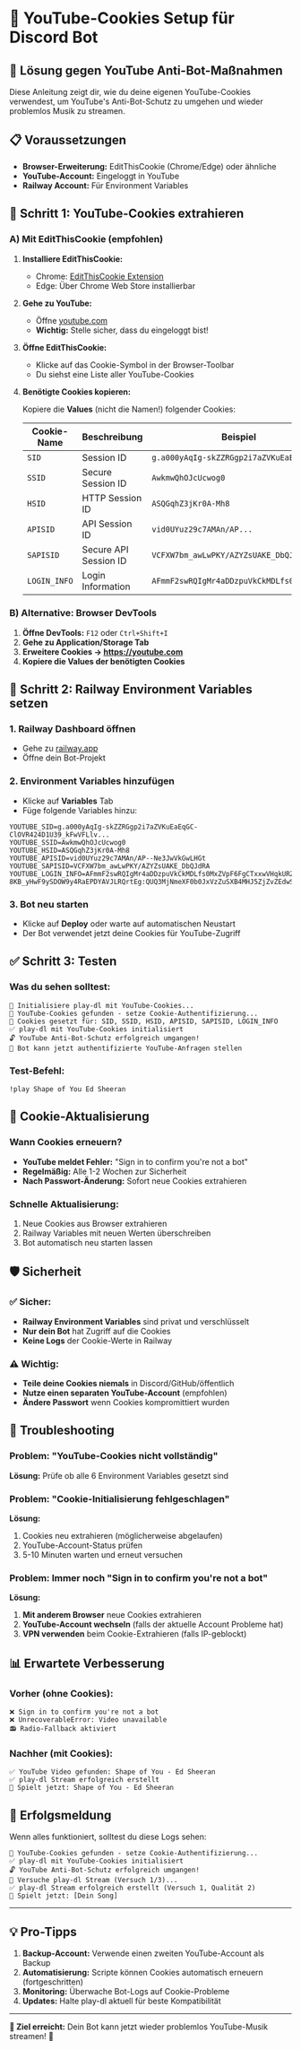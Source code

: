 # 🍪 YouTube-Cookies Setup für Discord Bot

## 🎯 Lösung gegen YouTube Anti-Bot-Maßnahmen

Diese Anleitung zeigt dir, wie du deine eigenen YouTube-Cookies verwendest, um YouTube's Anti-Bot-Schutz zu umgehen und wieder problemlos Musik zu streamen.

## 📋 Voraussetzungen

- **Browser-Erweiterung:** EditThisCookie (Chrome/Edge) oder ähnliche
- **YouTube-Account:** Eingeloggt in YouTube
- **Railway Account:** Für Environment Variables

## 🔧 Schritt 1: YouTube-Cookies extrahieren

### A) Mit EditThisCookie (empfohlen)

1. **Installiere EditThisCookie:**
   - Chrome: [EditThisCookie Extension](https://chrome.google.com/webstore/detail/editthiscookie/fngmhnnpilhplaeedifhccceomclgfbg)
   - Edge: Über Chrome Web Store installierbar

2. **Gehe zu YouTube:**
   - Öffne [youtube.com](https://youtube.com) 
   - **Wichtig:** Stelle sicher, dass du eingeloggt bist!

3. **Öffne EditThisCookie:**
   - Klicke auf das Cookie-Symbol in der Browser-Toolbar
   - Du siehst eine Liste aller YouTube-Cookies

4. **Benötigte Cookies kopieren:**
   
   Kopiere die **Values** (nicht die Namen!) folgender Cookies:
   
   | Cookie-Name | Beschreibung | Beispiel |
   |-------------|-------------|----------|
   | `SID` | Session ID | `g.a000yAqIg-skZZRGgp2i7aZVKuEaEqGC...` |
   | `SSID` | Secure Session ID | `AwkmwQhOJcUcwog0` |
   | `HSID` | HTTP Session ID | `ASQGqhZ3jKr0A-Mh8` |
   | `APISID` | API Session ID | `vid0UYuz29c7AMAn/AP...` |
   | `SAPISID` | Secure API Session ID | `VCFXW7bm_awLwPKY/AZYZsUAKE_DbQJdRA` |
   | `LOGIN_INFO` | Login Information | `AFmmF2swRQIgMr4aDDzpuVkCkMDLfs0MxZV...` |

### B) Alternative: Browser DevTools

1. **Öffne DevTools:** `F12` oder `Ctrl+Shift+I`
2. **Gehe zu Application/Storage Tab**
3. **Erweitere Cookies → https://youtube.com**
4. **Kopiere die Values der benötigten Cookies**

## 🚀 Schritt 2: Railway Environment Variables setzen

### 1. Railway Dashboard öffnen
- Gehe zu [railway.app](https://railway.app)
- Öffne dein Bot-Projekt

### 2. Environment Variables hinzufügen
- Klicke auf **Variables** Tab
- Füge folgende Variables hinzu:

```env
YOUTUBE_SID=g.a000yAqIg-skZZRGgp2i7aZVKuEaEqGC-ClOVR424D1U39_kFwVFLlv...
YOUTUBE_SSID=AwkmwQhOJcUcwog0
YOUTUBE_HSID=ASQGqhZ3jKr0A-Mh8
YOUTUBE_APISID=vid0UYuz29c7AMAn/AP--Ne3JwVkGwLHGt
YOUTUBE_SAPISID=VCFXW7bm_awLwPKY/AZYZsUAKE_DbQJdRA
YOUTUBE_LOGIN_INFO=AFmmF2swRQIgMr4aDDzpuVkCkMDLfs0MxZVpF6FgCTxxwVHqkURZl6wCIQC7ZinlDQ_x-8KB_yHwF9ySDOW9y4RaEPDYAVJLRQrtEg:QUQ3MjNmeXF0b0JxVzZuSXB4MHJ5ZjZvZEdwSFpwWFB3LUs0RTV4cGNBcFRRQ3hiR2JlTUNIRjJYY3h6R0VZYjRBck1BX1BvX3IwRWJVVFJSNkpmLXBjQno2c3U2V0psQlVPQUg1dlNWeURRTUNlWFV6ZklzZ0VHY09hUzRHakNrVWxRTDYzNG5jYTJtM1NITl9xQzRqZmJIbWR2UTVaVWM1NjNFTDd0UjNNYU5LY3pqOHdBckhweVdoSHpvOW5CM2NaTnNjcUF0WXB6R3pmUjVlQUxHVk40c0pHWWNPZ01NZw==
```

### 3. Bot neu starten
- Klicke auf **Deploy** oder warte auf automatischen Neustart
- Der Bot verwendet jetzt deine Cookies für YouTube-Zugriff

## ✅ Schritt 3: Testen

### Was du sehen solltest:
```
🎵 Initialisiere play-dl mit YouTube-Cookies...
🍪 YouTube-Cookies gefunden - setze Cookie-Authentifizierung...
🔧 Cookies gesetzt für: SID, SSID, HSID, APISID, SAPISID, LOGIN_INFO
✅ play-dl mit YouTube-Cookies initialisiert
🔓 YouTube Anti-Bot-Schutz erfolgreich umgangen!
🎯 Bot kann jetzt authentifizierte YouTube-Anfragen stellen
```

### Test-Befehl:
```
!play Shape of You Ed Sheeran
```

## 🔄 Cookie-Aktualisierung

### Wann Cookies erneuern?
- **YouTube meldet Fehler:** "Sign in to confirm you're not a bot"
- **Regelmäßig:** Alle 1-2 Wochen zur Sicherheit
- **Nach Passwort-Änderung:** Sofort neue Cookies extrahieren

### Schnelle Aktualisierung:
1. Neue Cookies aus Browser extrahieren
2. Railway Variables mit neuen Werten überschreiben
3. Bot automatisch neu starten lassen

## 🛡️ Sicherheit

### ✅ Sicher:
- **Railway Environment Variables** sind privat und verschlüsselt
- **Nur dein Bot** hat Zugriff auf die Cookies
- **Keine Logs** der Cookie-Werte in Railway

### ⚠️ Wichtig:
- **Teile deine Cookies niemals** in Discord/GitHub/öffentlich
- **Nutze einen separaten YouTube-Account** (empfohlen)
- **Ändere Passwort** wenn Cookies kompromittiert wurden

## 🔧 Troubleshooting

### Problem: "YouTube-Cookies nicht vollständig"
**Lösung:** Prüfe ob alle 6 Environment Variables gesetzt sind

### Problem: "Cookie-Initialisierung fehlgeschlagen"
**Lösung:** 
1. Cookies neu extrahieren (möglicherweise abgelaufen)
2. YouTube-Account-Status prüfen
3. 5-10 Minuten warten und erneut versuchen

### Problem: Immer noch "Sign in to confirm you're not a bot"
**Lösung:**
1. **Mit anderem Browser** neue Cookies extrahieren
2. **YouTube-Account wechseln** (falls der aktuelle Account Probleme hat)
3. **VPN verwenden** beim Cookie-Extrahieren (falls IP-geblockt)

## 📊 Erwartete Verbesserung

### Vorher (ohne Cookies):
```
❌ Sign in to confirm you're not a bot
❌ UnrecoverableError: Video unavailable  
📻 Radio-Fallback aktiviert
```

### Nachher (mit Cookies):
```
✅ YouTube Video gefunden: Shape of You - Ed Sheeran
✅ play-dl Stream erfolgreich erstellt
🎵 Spielt jetzt: Shape of You - Ed Sheeran
```

## 🎉 Erfolgsmeldung

Wenn alles funktioniert, solltest du diese Logs sehen:
```
🍪 YouTube-Cookies gefunden - setze Cookie-Authentifizierung...
✅ play-dl mit YouTube-Cookies initialisiert
🔓 YouTube Anti-Bot-Schutz erfolgreich umgangen!
📡 Versuche play-dl Stream (Versuch 1/3)...
✅ play-dl Stream erfolgreich erstellt (Versuch 1, Qualität 2)
🎵 Spielt jetzt: [Dein Song]
```

---

## 💡 Pro-Tipps

1. **Backup-Account:** Verwende einen zweiten YouTube-Account als Backup
2. **Automatisierung:** Scripte können Cookies automatisch erneuern (fortgeschritten)
3. **Monitoring:** Überwache Bot-Logs auf Cookie-Probleme
4. **Updates:** Halte play-dl aktuell für beste Kompatibilität

---

**🎯 Ziel erreicht:** Dein Bot kann jetzt wieder problemlos YouTube-Musik streamen! 🎉 